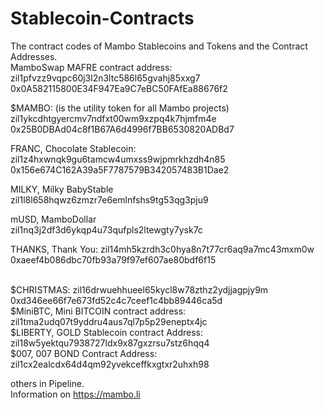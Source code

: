 # Stablecoin-Contracts
The contract codes of Mambo Stablecoins and Tokens and the Contract Addresses.<br>
MamboSwap MAFRE contract address:<BR> 
zil1pfvzz9vqpc60j3l2n3ltc586l65gvahj85xxg7 <br>
0x0A582115800E34F947Ea9C7eBC50FAfEa88676f2 <br>

$MAMBO: (is the utility token for all Mambo projects)<br> 
zil1ykcdhtgyercmv7ndfxt00wm9xzpq4k7hjmfm4e <br>
0x25B0DBAd04c8f1B67A6d4996f7BB6530820ADBd7

FRANC, Chocolate Stablecoin: <br>
zil1z4hxwnqk9gu6tamcw4umxss9wjpmrkhzdh4n85 <br>
0x156e674C162A39a5F7787579B342057483B1Dae2 <br>

MILKY, Milky BabyStable <br>
zil1l8l658hqwz6zmzr7e6emlnfshs9tg53qg3pju9 <br>

mUSD, MamboDollar <br> 
zil1nq3j2df3d6ykqp4u73qufpls2ltewgty7ysk7c <br>

THANKS, Thank You: zil14mh5kzrdh3c0hya8n7t77cr6aq9a7mc43mxm0w
0xaeef4b086dbc70fb93a79f97ef607ae80bdf6f15 <BR> 

<BR> $CHRISTMAS: zil16drwuehhueel65kycl8w78zthz2ydjjagpjy9m
0xd346ee66f7e673fd52c4c7ceef1c4bb89446ca5d
<BR>
$MiniBTC, Mini BITCOIN contract address: zil1tma2udq07t9yddru4aus7ql7p5p29eneptx4jc
<BR>
$LIBERTY, GOLD Stablecoin contract Address: zil18w5yektqu7938727ldx9x87gxzrsu7stz6hqq4
<BR>
$007, 007 BOND Contract Address: zil1cx2ealcdx64d4qm92yvekceffkxgtxr2uhxh98  
  
others in Pipeline. <br>
Information on https://mambo.li
